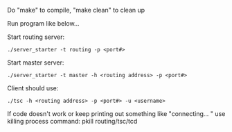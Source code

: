 Do "make" to compile, "make clean" to clean up

Run program like below...

Start routing server:

    ./server_starter -t routing -p <port#>

Start master server:

    ./server_starter -t master -h <routing address> -p <port#>

Client should use:

    ./tsc -h <routing address> -p <port#> -u <username>


If code doesn't work or keep printing out something like "connecting... " use killing process command: pkill routing/tsc/tcd